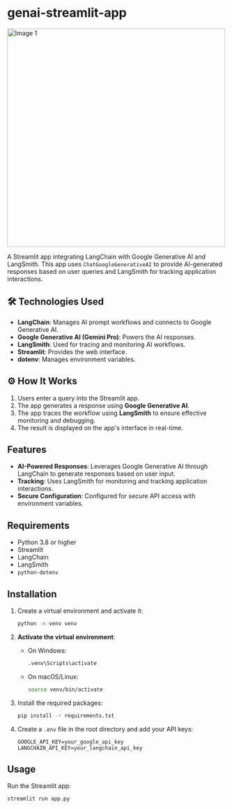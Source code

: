# genai-streamlit-app

<img src="https://drive.google.com/uc?export=view&id=1O_nwXF1buw8YkaE24QlBiPBCciYb8nmW" alt="Image 1" width="500px" height="500px" style="display:inline-block;">



A Streamlit app integrating LangChain with Google Generative AI and LangSmith. This app uses `ChatGoogleGenerativeAI` to provide AI-generated responses based on user queries and LangSmith for tracking application interactions.

## 🛠️ Technologies Used

- **LangChain**: Manages AI prompt workflows and connects to Google Generative AI.
- **Google Generative AI (Gemini Pro)**: Powers the AI responses.
- **LangSmith**: Used for tracing and monitoring AI workflows.
- **Streamlit**: Provides the web interface.
- **dotenv**: Manages environment variables.

## ⚙️ How It Works

1. Users enter a query into the Streamlit app.
2. The app generates a response using **Google Generative AI**.
3. The app traces the workflow using **LangSmith** to ensure effective monitoring and debugging.
4. The result is displayed on the app's interface in real-time.

## Features

- **AI-Powered Responses**: Leverages Google Generative AI through LangChain to generate responses based on user input.
- **Tracking**: Uses LangSmith for monitoring and tracking application interactions.
- **Secure Configuration**: Configured for secure API access with environment variables.

## Requirements

- Python 3.8 or higher
- Streamlit
- LangChain
- LangSmith
- `python-dotenv`

## Installation

1. Create a virtual environment and activate it:
    ```bash
    python -m venv venv
    ```
2. **Activate the virtual environment**:
      - On Windows:
        ```bash
        .venv\Scripts\activate
        ```
      - On macOS/Linux:
        ```bash
        source venv/bin/activate
        ```
3. Install the required packages:
    ```bash
    pip install -r requirements.txt
    ```

4. Create a `.env` file in the root directory and add your API keys:
    ```
    GOOGLE_API_KEY=your_google_api_key
    LANGCHAIN_API_KEY=your_langchain_api_key
    ```

## Usage

Run the Streamlit app:
```bash
streamlit run app.py
